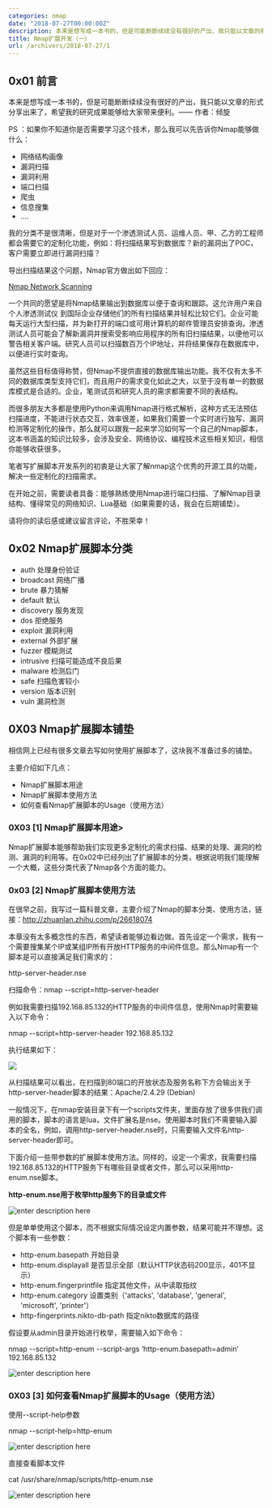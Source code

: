 ```yaml
---
categories: nmap
date: "2018-07-27T00:00:00Z"
description: 本来是想写成一本书的，但是可能断断续续没有很好的产出，我只能以文章的形式分享出来了，希望我的研究成果能够给大家带来便利。
title: Nmap扩展开发（一）
url: /archivers/2018-07-27/1
---
```




## 0x01 前言

本来是想写成一本书的，但是可能断断续续没有很好的产出，我只能以文章的形式分享出来了，希望我的研究成果能够给大家带来便利。—— 作者：倾旋

PS ：如果你不知道你是否需要学习这个技术，那么我可以先告诉你Nmap能够做什么：

* 网络结构画像
* 漏洞扫描
* 漏洞利用
* 端口扫描
* 爬虫
* 信息搜集
* ....

我的分类不是很清晰，但是对于一个渗透测试人员、运维人员、甲、乙方的工程师都会需要它的定制化功能，例如：将扫描结果写到数据库？新的漏洞出了POC，客户需要立即进行漏洞扫描？

导出扫描结果这个问题，Nmap官方做出如下回应：


[Nmap Network Scanning](https://nmap.org/book/output-formats-output-to-database.html)

一个共同的愿望是将Nmap结果输出到数据库以便于查询和跟踪。这允许用户来自个人渗透测试仪 到国际企业存储他们的所有扫描结果并轻松比较它们。企业可能每天运行大型扫描，并为新打开的端口或可用计算机的邮件管理员安排查询。渗透测试人员可能会了解新漏洞并搜索受影响应用程序的所有旧扫描结果，以便他可以警告相关客户端。研究人员可以扫描数百万个IP地址，并将结果保存在数据库中，以便进行实时查询。

虽然这些目标值得称赞，但Nmap不提供直接的数据库输出功能。我不仅有太多不同的数据库类型支持它们，而且用户的需求变化如此之大，以至于没有单一的数据库模式是合适的。企业，笔测试员和研究人员的需求都需要不同的表结构。

而很多朋友大多都是使用Python来调用Nmap进行格式解析，这种方式无法预估扫描进度，不能进行状态交互，效率很差，如果我们需要一个实时进行独写、漏洞检测等定制化的操作，那么就可以跟我一起来学习如何写一个自己的Nmap脚本，这本书涵盖的知识比较多，会涉及安全、网络协议、编程技术这些相关知识，相信你能够收获很多。


笔者写扩展脚本开发系列的初衷是让大家了解nmap这个优秀的开源工具的功能，解决一些定制化的扫描需求。

在开始之前，需要读者具备：能够熟练使用Nmap进行端口扫描、了解Nmap目录结构、懂得常见的网络知识、Lua基础（如果需要的话，我会在后期铺垫）。

请将你的读后感或建议留言评论，不胜荣幸！

## 0x02 Nmap扩展脚本分类

* auth	处理身份验证
* broadcast 网络广播
* brute	暴力猜解
* default	默认
* discovery	服务发现
* dos	拒绝服务
* exploit	漏洞利用
* external	外部扩展
* fuzzer	模糊测试
* intrusive	扫描可能造成不良后果
* malware	检测后门
* safe	扫描危害较小
* version	版本识别
* vuln 漏洞检测

## 0X03 Nmap扩展脚本铺垫

相信网上已经有很多文章去写如何使用扩展脚本了，这块我不准备过多的铺垫。

主要介绍如下几点：

* Nmap扩展脚本用途
* Nmap扩展脚本使用方法
* 如何查看Nmap扩展脚本的Usage（使用方法）

### 0X03 [1] Nmap扩展脚本用途>

Nmap扩展脚本能够帮助我们实现更多定制化的需求扫描、结果的处理、漏洞的检测、漏洞的利用等。在0x02中已经列出了扩展脚本的分类，根据说明我们能理解一个大概，这些分类代表了Nmap各个方面的能力。

### 0x03 [2] Nmap扩展脚本使用方法

在很早之前，我写过一篇科普文章，主要介绍了Nmap的脚本分类、使用方法，链接：http://zhuanlan.zhihu.com/p/26618074

本章没有太多概念性的东西，希望读者能够边看边做。首先设定一个需求，我有一个需要搜集某个IP或某组IP所有开放HTTP服务的中间件信息。那么Nmap有一个脚本是可以直接满足我们需求的：

http-server-header.nse

扫描命令：nmap --script=http-server-header <TARGET>

例如我需要扫描192.168.85.132的HTTP服务的中间件信息，使用Nmap时需要输入以下命令：

nmap --script=http-server-header 192.168.85.132

执行结果如下：

![](../../../static/images/2681fd2c-4f5f-11ec-aa9c-00d861bf4abb.jpg)

从扫描结果可以看出，在扫描到80端口的开放状态及服务名称下方会输出关于http-server-header脚本的结果：Apache/2.4.29 (Debian)

一般情况下，在nmap安装目录下有一个scripts文件夹，里面存放了很多供我们调用的脚本，脚本的语言是lua，文件扩展名是nse。使用脚本时我们不需要输入脚本的全名，例如，调用http-server-header.nse时，只需要输入文件名http-server-header即可。

下面介绍一些带参数的扩展脚本使用方法。同样的，设定一个需求，我需要扫描192.168.85.132的HTTP服务下有哪些目录或者文件，那么可以采用http-enum.nse脚本。

**http-enum.nse用于枚举http服务下的目录或文件**

![enter description here](../../../static/images/26ca16ac-4f5f-11ec-a788-00d861bf4abb.jpg)

但是单单使用这个脚本，而不根据实际情况设定内置参数，结果可能并不理想。这个脚本有一些参数：

* http-enum.basepath 开始目录
* http-enum.displayall 是否显示全部（默认HTTP状态码200显示，401不显示）
* http-enum.fingerprintfile 指定其他文件，从中读取指纹
* http-enum.category 设置类别（'attacks',
'database', 'general', 'microsoft', 'printer'）
* http-fingerprints.nikto-db-path 指定nikto数据库的路径


假设要从admin目录开始进行枚举，需要输入如下命令：

nmap --script=http-enum --script-args ‘http-enum.basepath=admin’
192.168.85.132

![enter description here](../../../static/images/271f1f94-4f5f-11ec-be27-00d861bf4abb.jpg)


### 0X03 [3] 如何查看Nmap扩展脚本的Usage（使用方法）

使用--script-help参数

nmap --script-help=http-enum

![enter description here](../../../static/images/27621010-4f5f-11ec-bec8-00d861bf4abb.jpg)

直接查看脚本文件

cat /usr/share/nmap/scripts/http-enum.nse

![enter description here](../../../static/images/279ea6b0-4f5f-11ec-86b5-00d861bf4abb.jpg)


